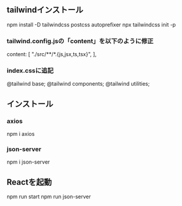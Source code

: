 ## tailwindインストール
npm install -D tailwindcss postcss autoprefixer
npx tailwindcss init -p

### tailwind.config.jsの「content」を以下のように修正
content: [
  "./src/**/*.{js,jsx,ts,tsx}",
],

### index.cssに追記
@tailwind base;
@tailwind components;
@tailwind utilities;

## インストール
### axios
npm i axios

### json-server
npm i json-server


## Reactを起動
npm run start
npm run json-server
